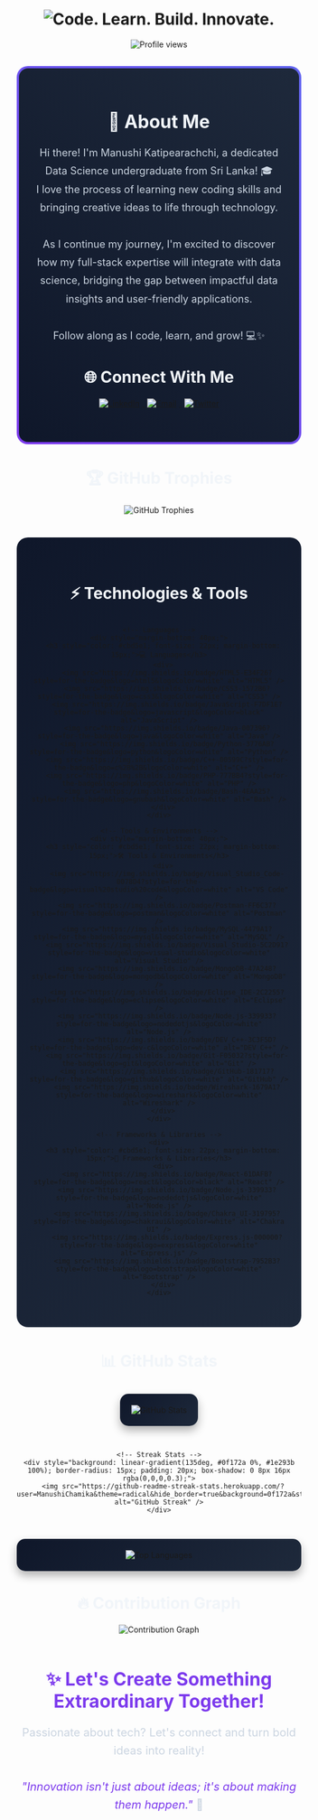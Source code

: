 <!-- Header with animated gradient -->
<h1 align="center">
  <img src="https://readme-typing-svg.demolab.com?font=Fira+Code&weight=600&size=28&pause=1000&color=7C3AED&center=true&vCenter=true&width=600&lines=Code.+Learn.+Build.+Innovate." alt="Code. Learn. Build. Innovate." />
</h1>

<!-- Profile section with animated border -->
<div align="center">
  <img src="https://komarev.com/ghpvc/?username=ManushiChamika&style=flat-square&color=7C3AED" alt="Profile views" />
</div>

<div align="center" style="border-radius: 20px; border: 4px solid transparent; background: linear-gradient(45deg, #0f172a, #1e293b) padding-box, linear-gradient(45deg, #7C3AED, #6366F1) border-box; padding: 30px; margin: 30px 0;">
  
  <!-- Animated profile section -->
  <div align="center" style="margin-bottom: 40px;">
    <h2 style="color: #f1f5f9; font-size: 32px; margin-bottom: 20px;">🌟 About Me</h2>
    <p style="color: #cbd5e1; font-size: 18px; max-width: 800px; line-height: 1.8;">
      Hi there! I'm Manushi Katipearachchi, a dedicated Data Science undergraduate from Sri Lanka! 🎓<br>
      I love the process of learning new coding skills and bringing creative ideas to life through technology.<br><br>
      As I continue my journey, I'm excited to discover how my full-stack expertise will integrate with data science, bridging the gap between impactful data insights and user-friendly applications.<br><br>
      Follow along as I code, learn, and grow! 💻✨
    </p>
  </div>

  <!-- Social badges with hover effect -->
  <div align="center" style="margin: 30px 0;">
    <h2 style="color: #f1f5f9; font-size: 28px; margin-bottom: 20px;">🌐 Connect With Me</h2>
    <a href="https://www.linkedin.com/in/manushi-katipearachchi-b8481627a/" target="_blank">
      <img src="https://img.shields.io/badge/LinkedIn-0A66C2?style=for-the-badge&logo=linkedin&logoColor=white&labelColor=0A66C2&color=ffffff" alt="LinkedIn" style="margin: 0 5px; transition: transform 0.3s;" onmouseover="this.style.transform='scale(1.1)'" onmouseout="this.style.transform='scale(1)'" />
    </a>
    <a href="mailto:your-email@example.com" target="_blank">
      <img src="https://img.shields.io/badge/Email-7C3AED?style=for-the-badge&logo=gmail&logoColor=white&labelColor=7C3AED&color=ffffff" alt="Email" style="margin: 0 5px; transition: transform 0.3s;" onmouseover="this.style.transform='scale(1.1)'" onmouseout="this.style.transform='scale(1)'" />
    </a>
    <a href="https://twitter.com/yourusername" target="_blank">
      <img src="https://img.shields.io/badge/Twitter-1DA1F2?style=for-the-badge&logo=twitter&logoColor=white&labelColor=1DA1F2&color=ffffff" alt="Twitter" style="margin: 0 5px; transition: transform 0.3s;" onmouseover="this.style.transform='scale(1.1)'" onmouseout="this.style.transform='scale(1)'" />
    </a>
  </div>
</div>

<!-- GitHub Trophies with animated border -->
<div align="center" style="margin: 40px 0;">
  <h2 style="color: #f1f5f9; font-size: 28px; margin-bottom: 20px;">🏆 GitHub Trophies</h2>
  <img src="https://github-profile-trophy.vercel.app/?username=ManushiChamika&theme=radical&no-frame=true&no-bg=true&margin-w=15&row=1&column=8" alt="GitHub Trophies" />
</div>

<!-- Technologies section with gradient background -->
<div style="background: linear-gradient(135deg, #0f172a 0%, #1e293b 100%); border-radius: 20px; padding: 40px 20px; margin: 40px 0;">
  <div align="center">
    <h2 style="color: #f1f5f9; font-size: 28px; margin-bottom: 30px;">⚡ Technologies & Tools</h2>
    
    <!-- Languages -->
    <div style="margin-bottom: 40px;">
      <h3 style="color: #cbd5e1; font-size: 22px; margin-bottom: 15px;">💻 Languages</h3>
      <div>
        <img src="https://img.shields.io/badge/HTML5-E34F26?style=for-the-badge&logo=html5&logoColor=white" alt="HTML5" />
        <img src="https://img.shields.io/badge/CSS3-1572B6?style=for-the-badge&logo=css3&logoColor=white" alt="CSS3" />
        <img src="https://img.shields.io/badge/JavaScript-F7DF1E?style=for-the-badge&logo=javascript&logoColor=black" alt="JavaScript" />
        <img src="https://img.shields.io/badge/Java-007396?style=for-the-badge&logo=java&logoColor=white" alt="Java" />
        <img src="https://img.shields.io/badge/Python-3776AB?style=for-the-badge&logo=python&logoColor=white" alt="Python" />
        <img src="https://img.shields.io/badge/C++-00599C?style=for-the-badge&logo=c%2B%2B&logoColor=white" alt="C++" />
        <img src="https://img.shields.io/badge/PHP-777BB4?style=for-the-badge&logo=php&logoColor=white" alt="PHP" />
        <img src="https://img.shields.io/badge/Bash-4EAA25?style=for-the-badge&logo=gnubash&logoColor=white" alt="Bash" />
      </div>
    </div>
    
    <!-- Tools & Environments -->
    <div style="margin-bottom: 40px;">
      <h3 style="color: #cbd5e1; font-size: 22px; margin-bottom: 15px;">🛠️ Tools & Environments</h3>
      <div>
        <img src="https://img.shields.io/badge/Visual_Studio_Code-0078D4?style=for-the-badge&logo=visual%20studio%20code&logoColor=white" alt="VS Code" />
        <img src="https://img.shields.io/badge/Postman-FF6C37?style=for-the-badge&logo=postman&logoColor=white" alt="Postman" />
        <img src="https://img.shields.io/badge/MySQL-4479A1?style=for-the-badge&logo=mysql&logoColor=white" alt="MySQL" />
        <img src="https://img.shields.io/badge/Visual_Studio-5C2D91?style=for-the-badge&logo=visual-studio&logoColor=white" alt="Visual Studio" />
        <img src="https://img.shields.io/badge/MongoDB-47A248?style=for-the-badge&logo=mongodb&logoColor=white" alt="MongoDB" />
        <img src="https://img.shields.io/badge/Eclipse_IDE-2C2255?style=for-the-badge&logo=eclipse&logoColor=white" alt="Eclipse" />
        <img src="https://img.shields.io/badge/Node.js-339933?style=for-the-badge&logo=nodedotjs&logoColor=white" alt="Node.js" />
        <img src="https://img.shields.io/badge/DEV_C++-3C3F5D?style=for-the-badge&logo=dev-c&logoColor=white" alt="DEV C++" />
        <img src="https://img.shields.io/badge/Git-F05032?style=for-the-badge&logo=git&logoColor=white" alt="Git" />
        <img src="https://img.shields.io/badge/GitHub-181717?style=for-the-badge&logo=github&logoColor=white" alt="GitHub" />
        <img src="https://img.shields.io/badge/Wireshark-1679A1?style=for-the-badge&logo=wireshark&logoColor=white" alt="Wireshark" />
      </div>
    </div>
    
    <!-- Frameworks & Libraries -->
    <div>
      <h3 style="color: #cbd5e1; font-size: 22px; margin-bottom: 15px;">🚀 Frameworks & Libraries</h3>
      <div>
        <img src="https://img.shields.io/badge/React-61DAFB?style=for-the-badge&logo=react&logoColor=black" alt="React" />
        <img src="https://img.shields.io/badge/Node.js-339933?style=for-the-badge&logo=nodedotjs&logoColor=white" alt="Node.js" />
        <img src="https://img.shields.io/badge/Chakra_UI-319795?style=for-the-badge&logo=chakraui&logoColor=white" alt="Chakra UI" />
        <img src="https://img.shields.io/badge/Express.js-000000?style=for-the-badge&logo=express&logoColor=white" alt="Express.js" />
        <img src="https://img.shields.io/badge/Bootstrap-7952B3?style=for-the-badge&logo=bootstrap&logoColor=white" alt="Bootstrap" />
      </div>
    </div>
  </div>
</div>

<!-- GitHub Stats with animated layout -->
<div align="center" style="margin: 40px 0;">
  <h2 style="color: #f1f5f9; font-size: 28px; margin-bottom: 30px;">📊 GitHub Stats</h2>
  
  <div style="display: flex; flex-wrap: wrap; justify-content: center; gap: 30px; margin-bottom: 30px;">
    <!-- GitHub Stats -->
    <div style="background: linear-gradient(135deg, #0f172a 0%, #1e293b 100%); border-radius: 15px; padding: 20px; box-shadow: 0 8px 16px rgba(0,0,0,0.3);">
      <img src="https://github-readme-stats.vercel.app/api?username=ManushiChamika&show_icons=true&theme=radical&hide_border=true&bg_color=0f172a&title_color=7C3AED&icon_color=6366F1&text_color=cbd5e1" alt="GitHub Stats" />
    </div>
    
    <!-- Streak Stats -->
    <div style="background: linear-gradient(135deg, #0f172a 0%, #1e293b 100%); border-radius: 15px; padding: 20px; box-shadow: 0 8px 16px rgba(0,0,0,0.3);">
      <img src="https://github-readme-streak-stats.herokuapp.com/?user=ManushiChamika&theme=radical&hide_border=true&background=0f172a&stroke=7C3AED&ring=6366F1&fire=6366F1&currStreakLabel=cbd5e1" alt="GitHub Streak" />
    </div>
  </div>
  
  <!-- Top Languages -->
  <div style="background: linear-gradient(135deg, #0f172a 0%, #1e293b 100%); border-radius: 15px; padding: 20px; box-shadow: 0 8px 16px rgba(0,0,0,0.3); max-width: 500px; margin: 0 auto;">
    <img src="https://github-readme-stats.vercel.app/api/top-langs/?username=ManushiChamika&layout=compact&theme=radical&hide_border=true&bg_color=0f172a&title_color=7C3AED&text_color=cbd5e1" alt="Top Languages" />
  </div>
</div>

<!-- Contribution Graph -->
<div align="center" style="margin: 40px 0;">
  <h2 style="color: #f1f5f9; font-size: 28px; margin-bottom: 20px;">🔥 Contribution Graph</h2>
  <img src="https://github-readme-activity-graph.vercel.app/graph?username=ManushiChamika&theme=react-dark&bg_color=0f172a&color=cbd5e1&line=7C3AED&point=6366F1&area=true&hide_border=true" alt="Contribution Graph" />
</div>

<!-- Footer with animated text -->
<div align="center" style="margin: 60px 0 30px;">
  <h2 style="color: #7C3AED; font-size: 32px; margin-bottom: 20px; font-weight: bold;">✨ Let's Create Something Extraordinary Together!</h2>
  <p style="color: #cbd5e1; font-size: 20px; max-width: 800px; line-height: 1.6;">
    Passionate about tech? Let's connect and turn bold ideas into reality!<br><br>
    <span style="color: #7C3AED; font-style: italic;">"Innovation isn't just about ideas; it's about making them happen."</span> 🚀
  </p>
</div>
